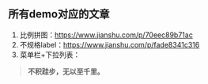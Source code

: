 ## 所有demo对应的文章

1. 比例拼图：https://www.jianshu.com/p/70eec89b71ac
2. 不规格label：https://www.jianshu.com/p/fade8341c316
3. 菜单栏+下拉列表：


>**不积跬步，无以至千里。**
